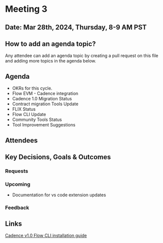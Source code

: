 # Meeting 3

## Date: Mar 28th, 2024, Thursday, 8-9 AM PST

## How to add an agenda topic?
Any attendee can add an agenda topic by creating a pull request on this file and adding more topics in the agenda below.

## Agenda
* OKRs for this cycle.
* Flow EVM - Cadence integration
* Cadence 1.0 Migration Status
* Contract migration Tools Update
* FLIX Status
* Flow CLI Update
* Community Tools Status
* Tool Improvement Suggestions
  
## Attendees 

## Key Decisions, Goals & Outcomes 
### Requests

### Upcoming
* Documentation for vs code extension updates

### Feedback

## Links
[Cadence v1.0 Flow CLI installation guide](https://cadence-lang.org/docs/cadence_migration_guide/)
